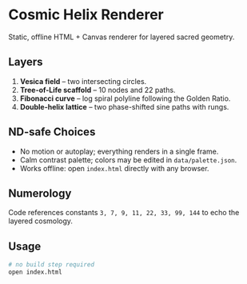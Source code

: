 # Cosmic Helix Renderer

Static, offline HTML + Canvas renderer for layered sacred geometry.

## Layers
1. **Vesica field** – two intersecting circles.
2. **Tree-of-Life scaffold** – 10 nodes and 22 paths.
3. **Fibonacci curve** – log spiral polyline following the Golden Ratio.
4. **Double-helix lattice** – two phase-shifted sine paths with rungs.

## ND-safe Choices
- No motion or autoplay; everything renders in a single frame.
- Calm contrast palette; colors may be edited in `data/palette.json`.
- Works offline: open `index.html` directly with any browser.

## Numerology
Code references constants `3, 7, 9, 11, 22, 33, 99, 144` to echo the layered cosmology.

## Usage
```bash
# no build step required
open index.html
```
